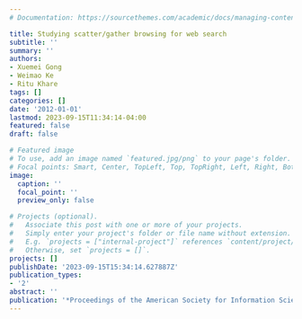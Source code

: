 ```yaml
---
# Documentation: https://sourcethemes.com/academic/docs/managing-content/

title: Studying scatter/gather browsing for web search
subtitle: ''
summary: ''
authors:
- Xuemei Gong
- Weimao Ke
- Ritu Khare
tags: []
categories: []
date: '2012-01-01'
lastmod: 2023-09-15T11:34:14-04:00
featured: false
draft: false

# Featured image
# To use, add an image named `featured.jpg/png` to your page's folder.
# Focal points: Smart, Center, TopLeft, Top, TopRight, Left, Right, BottomLeft, Bottom, BottomRight.
image:
  caption: ''
  focal_point: ''
  preview_only: false

# Projects (optional).
#   Associate this post with one or more of your projects.
#   Simply enter your project's folder or file name without extension.
#   E.g. `projects = ["internal-project"]` references `content/project/deep-learning/index.md`.
#   Otherwise, set `projects = []`.
projects: []
publishDate: '2023-09-15T15:34:14.627887Z'
publication_types:
- '2'
abstract: ''
publication: '*Proceedings of the American Society for Information Science and Technology*'
---
```


